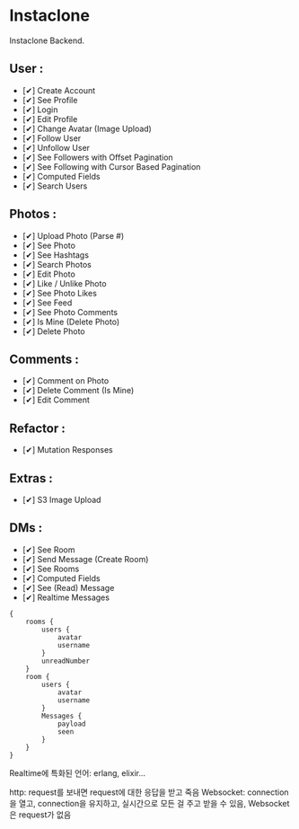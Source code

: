 # Instaclone

Instaclone Backend.

## User :

- [✔] Create Account
- [✔] See Profile
- [✔] Login
- [✔] Edit Profile
- [✔] Change Avatar (Image Upload)
- [✔] Follow User
- [✔] Unfollow User
- [✔] See Followers with Offset Pagination
- [✔] See Following with Cursor Based Pagination
- [✔] Computed Fields
- [✔] Search Users

## Photos :

- [✔] Upload Photo (Parse #)
- [✔] See Photo
- [✔] See Hashtags
- [✔] Search Photos
- [✔] Edit Photo
- [✔] Like / Unlike Photo
- [✔] See Photo Likes
- [✔] See Feed
- [✔] See Photo Comments
- [✔] Is Mine (Delete Photo)
- [✔] Delete Photo

## Comments :

- [✔] Comment on Photo
- [✔] Delete Comment (Is Mine)
- [✔] Edit Comment

## Refactor :

- [✔] Mutation Responses

## Extras :

- [✔] S3 Image Upload

## DMs :

- [✔] See Room
- [✔] Send Message (Create Room)
- [✔] See Rooms
- [✔] Computed Fields
- [✔] See (Read) Message
- [✔] Realtime Messages

<pre><code>{
    rooms {
        users {
            avatar
            username
        }
        unreadNumber
    }
    room {
        users {
            avatar
            username
        }
        Messages {
            payload
            seen
        }
    }
}</code></pre>

Realtime에 특화된 언어: erlang, elixir...

http: request를 보내면 request에 대한 응답을 받고 죽음
Websocket: connection을 열고, connection을 유지하고, 실시간으로 모든 걸 주고 받을 수 있음, Websocket은 request가 없음
